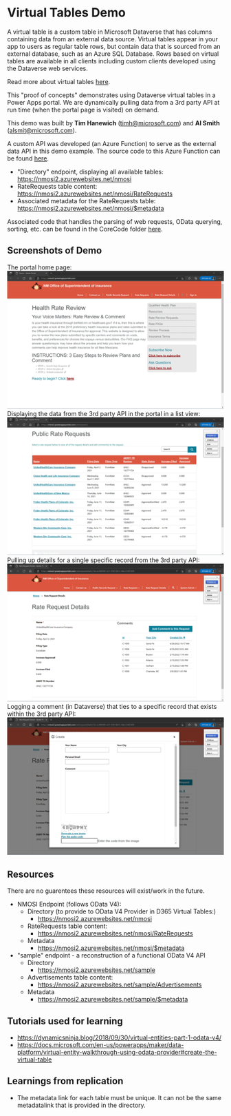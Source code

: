 # Virtual Tables Demo
A virtual table is a custom table in Microsoft Dataverse that has columns containing data from an external data source. Virtual tables appear in your app to users as regular table rows, but contain data that is sourced from an external database, such as an Azure SQL Database. Rows based on virtual tables are available in all clients including custom clients developed using the Dataverse web services.


Read more about virtual tables [here](https://docs.microsoft.com/en-us/power-apps/maker/data-platform/create-edit-virtual-entities).

This "proof of concepts" demonstrates using Dataverse virtual tables in a Power Apps portal. We are dynamically pulling data from a 3rd party API at run time (when the portal page is visited) on demand.

This demo was built by **Tim Hanewich** (timh@microsoft.com) and **Al Smith** (alsmit@microsoft.com).

A custom API was developed (an Azure Function) to serve as the external data API in this demo example. The source code to this Azure Function can be found [here](./RestApiAzureFunction/).
- "Directory" endpoint, displaying all available tables: https://nmosi2.azurewebsites.net/nmosi
- RateRequests table content: https://nmosi2.azurewebsites.net/nmosi/RateRequests
- Associated metadata for the RateRequests table: https://nmosi2.azurewebsites.net/nmosi/$metadata

Associated code that handles the parsing of web requests, OData querying, sorting, etc. can be found in the CoreCode folder [here](./CoreCode/).

## Screenshots of Demo
The portal home page:
![img1](./images/img1.png)
Displaying the data from the 3rd party API in the portal in a list view:
![img2](./images/img2.png)
Pulling up details for a single specific record from the 3rd party API:
![img3](./images/img3.png)
Logging a comment (in Dataverse) that ties to a specific record that exists within the 3rd party API:
![img4](./images/img4.png)

## Resources
There are no guarentees these resources will exist/work in the future.
- NMOSI Endpoint (follows OData V4):
    - Directory (to provide to OData V4 Provider in D365 Virtual Tables:)
        - https://nmosi2.azurewebsites.net/nmosi
    - RateRequests table content:
        - https://nmosi2.azurewebsites.net/nmosi/RateRequests
    - Metadata
        - https://nmosi2.azurewebsites.net/nmosi/$metadata
- "sample" endpoint - a reconstruction of a functional OData V4 API
    - Directory
        - https://nmosi2.azurewebsites.net/sample
    - Advertisements table content:
        - https://nmosi2.azurewebsites.net/sample/Advertisements
    - Metadata
        - https://nmosi2.azurewebsites.net/sample/$metadata


## Tutorials used for learning
- https://dynamicsninja.blog/2018/09/30/virtual-entities-part-1-odata-v4/
- https://docs.microsoft.com/en-us/powerapps/maker/data-platform/virtual-entity-walkthrough-using-odata-provider#create-the-virtual-table

## Learnings from replication
- The metadata link for each table must be unique. It can not be the same metadatalink that is provided in the directory.